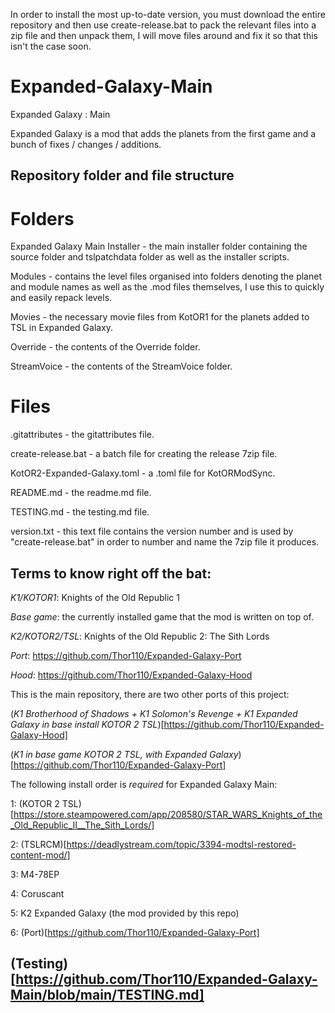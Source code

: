 In order to install the most up-to-date version, you must download the entire repository and then use create-release.bat to pack the relevant files into a zip file and then unpack them, I will move files around and fix it so that this isn't the case soon.

# Expanded-Galaxy-Main
Expanded Galaxy : Main

Expanded Galaxy is a mod that adds the planets from the first game and a bunch of fixes / changes / additions.

## Repository folder and file structure
# Folders
Expanded Galaxy Main Installer - the main installer folder containing the source folder and tslpatchdata folder as well as the installer scripts.

Modules - contains the level files organised into folders denoting the planet and module names as well as the .mod files themselves, I use this to quickly and easily repack levels.

Movies - the necessary movie files from KotOR1 for the planets added to TSL in Expanded Galaxy.

Override - the contents of the Override folder.

StreamVoice - the contents of the StreamVoice folder.

# Files
.gitattributes - the gitattributes file.

create-release.bat - a batch file for creating the release 7zip file.

KotOR2-Expanded-Galaxy.toml - a .toml file for KotORModSync.

README.md - the readme.md file.

TESTING.md - the testing.md file.

version.txt - this text file contains the version number and is used by "create-release.bat" in order to number and name the 7zip file it produces.

## Terms to know right off the bat:
*K1/KOTOR1*: Knights of the Old Republic 1

*Base game*: the currently installed game that the mod is written on top of.

*K2/KOTOR2/TSL*: Knights of the Old Republic 2: The Sith Lords

*Port*: https://github.com/Thor110/Expanded-Galaxy-Port

*Hood*: https://github.com/Thor110/Expanded-Galaxy-Hood

This is the main repository, there are two other ports of this project:

(*K1 Brotherhood of Shadows + K1 Solomon's Revenge + K1 Expanded Galaxy in base install KOTOR 2 TSL*)[https://github.com/Thor110/Expanded-Galaxy-Hood]

(*K1 in base game KOTOR 2 TSL, with Expanded Galaxy*)[https://github.com/Thor110/Expanded-Galaxy-Port]

The following install order is *required* for Expanded Galaxy Main:

1: (KOTOR 2 TSL)[https://store.steampowered.com/app/208580/STAR_WARS_Knights_of_the_Old_Republic_II__The_Sith_Lords/]

2: (TSLRCM)[https://deadlystream.com/topic/3394-modtsl-restored-content-mod/]

3: M4-78EP

4: Coruscant

5: K2 Expanded Galaxy (the mod provided by this repo)

6: (Port)[https://github.com/Thor110/Expanded-Galaxy-Port]

## (Testing)[https://github.com/Thor110/Expanded-Galaxy-Main/blob/main/TESTING.md]
